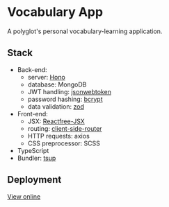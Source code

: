 # Vocabulary App

A polyglot's personal vocabulary-learning application.

## Stack

- Back-end:
  - server: [Hono](https://hono.dev/)
  - database: MongoDB
  - JWT handling: [jsonwebtoken](https://www.npmjs.com/package/jsonwebtoken)
  - password hashing: [bcrypt](https://www.npmjs.com/package/bcryptjs)
  - data validation: [zod](https://www.npmjs.com/package/zod)
- Front-end:
  - JSX: [Reactfree-JSX](https://www.npmjs.com/package/reactfree-jsx)
  - routing: [client-side-router](https://www.npmjs.com/package/client-side-router)
  - HTTP requests: axios
  - CSS preprocessor: SCSS
- TypeScript
- Bundler: [tsup](https://tsup.egoist.dev/)

## Deployment

[View online](https://vocabulary-app-x371.onrender.com)
